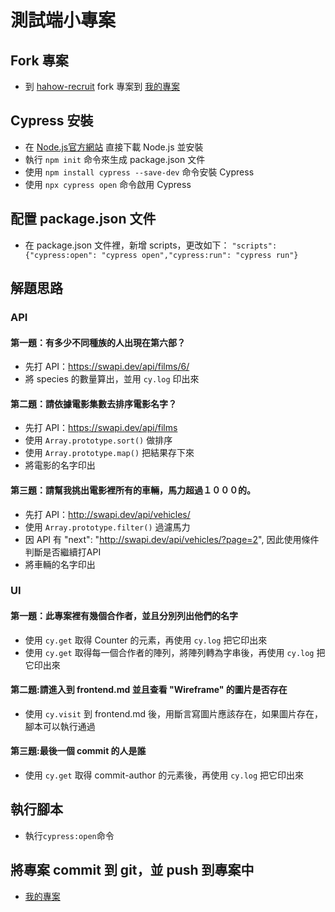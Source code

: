 # 測試端小專案

## Fork 專案
- 到 [hahow-recruit](https://github.com/hahow/hahow-recruit) fork 專案到 [我的專案](https://github.com/jennifershih/hahow-recruit)

## Cypress 安裝
- 在 [Node.js官方網站](https://nodejs.org/en/download/) 直接下載 Node.js 並安裝 
- 執行 ```npm init``` 命令來生成 package.json 文件
- 使用 ```npm install cypress --save-dev``` 命令安裝 Cypress
- 使用 ```npx cypress open``` 命令啟用 Cypress

## 配置 package.json 文件
- 在 package.json 文件裡，新增 scripts，更改如下：
 ```"scripts": {"cypress:open": "cypress open","cypress:run": "cypress run"}```
  
## 解題思路
### API
#### 第一題：有多少不同種族的人出現在第六部？
- 先打 API：https://swapi.dev/api/films/6/
- 將 species 的數量算出，並用 `cy.log` 印出來

#### 第二題：請依據電影集數去排序電影名字？
- 先打 API：https://swapi.dev/api/films
- 使用 `Array.prototype.sort()` 做排序
- 使用 `Array.prototype.map()` 把結果存下來
- 將電影的名字印出

#### 第三題：請幫我挑出電影裡所有的車輛，馬力超過１０００的。
- 先打 API：http://swapi.dev/api/vehicles/
- 使用 `Array.prototype.filter()` 過濾馬力
- 因 API 有 "next": "http://swapi.dev/api/vehicles/?page=2", 因此使用條件判斷是否繼續打API
- 將車輛的名字印出

### UI

#### 第一題：此專案裡有幾個合作者，並且分別列出他們的名字
- 使用 `cy.get` 取得 Counter 的元素，再使用 `cy.log` 把它印出來
- 使用 `cy.get` 取得每一個合作者的陣列，將陣列轉為字串後，再使用 `cy.log` 把它印出來

#### 第二題:請進入到 frontend.md 並且查看 "Wireframe" 的圖片是否存在
- 使用 `cy.visit` 到 frontend.md 後，用斷言寫圖片應該存在，如果圖片存在，腳本可以執行通過

#### 第三題:最後一個 commit 的人是誰
- 使用 `cy.get` 取得 commit-author 的元素後，再使用 `cy.log` 把它印出來

## 執行腳本
- 執行```cypress:open```命令

## 將專案 commit 到 git，並 push 到專案中
- [我的專案](https://github.com/jennifershih/hahow-recruit)